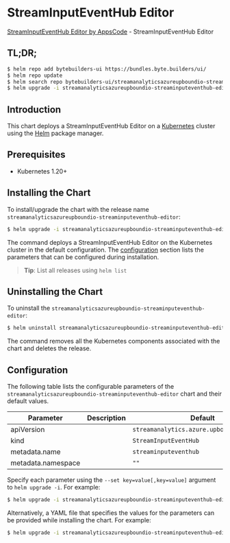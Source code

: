 # StreamInputEventHub Editor

[StreamInputEventHub Editor by AppsCode](https://byte.builders) - StreamInputEventHub Editor

## TL;DR;

```bash
$ helm repo add bytebuilders-ui https://bundles.byte.builders/ui/
$ helm repo update
$ helm search repo bytebuilders-ui/streamanalyticsazureupboundio-streaminputeventhub-editor --version=v0.4.18
$ helm upgrade -i streamanalyticsazureupboundio-streaminputeventhub-editor bytebuilders-ui/streamanalyticsazureupboundio-streaminputeventhub-editor -n default --create-namespace --version=v0.4.18
```

## Introduction

This chart deploys a StreamInputEventHub Editor on a [Kubernetes](http://kubernetes.io) cluster using the [Helm](https://helm.sh) package manager.

## Prerequisites

- Kubernetes 1.20+

## Installing the Chart

To install/upgrade the chart with the release name `streamanalyticsazureupboundio-streaminputeventhub-editor`:

```bash
$ helm upgrade -i streamanalyticsazureupboundio-streaminputeventhub-editor bytebuilders-ui/streamanalyticsazureupboundio-streaminputeventhub-editor -n default --create-namespace --version=v0.4.18
```

The command deploys a StreamInputEventHub Editor on the Kubernetes cluster in the default configuration. The [configuration](#configuration) section lists the parameters that can be configured during installation.

> **Tip**: List all releases using `helm list`

## Uninstalling the Chart

To uninstall the `streamanalyticsazureupboundio-streaminputeventhub-editor`:

```bash
$ helm uninstall streamanalyticsazureupboundio-streaminputeventhub-editor -n default
```

The command removes all the Kubernetes components associated with the chart and deletes the release.

## Configuration

The following table lists the configurable parameters of the `streamanalyticsazureupboundio-streaminputeventhub-editor` chart and their default values.

|     Parameter      | Description |                        Default                        |
|--------------------|-------------|-------------------------------------------------------|
| apiVersion         |             | <code>streamanalytics.azure.upbound.io/v1beta1</code> |
| kind               |             | <code>StreamInputEventHub</code>                      |
| metadata.name      |             | <code>streaminputeventhub</code>                      |
| metadata.namespace |             | <code>""</code>                                       |


Specify each parameter using the `--set key=value[,key=value]` argument to `helm upgrade -i`. For example:

```bash
$ helm upgrade -i streamanalyticsazureupboundio-streaminputeventhub-editor bytebuilders-ui/streamanalyticsazureupboundio-streaminputeventhub-editor -n default --create-namespace --version=v0.4.18 --set apiVersion=streamanalytics.azure.upbound.io/v1beta1
```

Alternatively, a YAML file that specifies the values for the parameters can be provided while
installing the chart. For example:

```bash
$ helm upgrade -i streamanalyticsazureupboundio-streaminputeventhub-editor bytebuilders-ui/streamanalyticsazureupboundio-streaminputeventhub-editor -n default --create-namespace --version=v0.4.18 --values values.yaml
```
